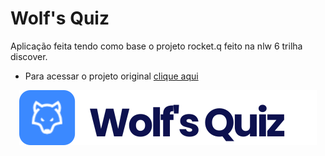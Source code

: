 # Wolf's Quiz

Aplicação feita tendo como base o projeto rocket.q feito na nlw 6 trilha discover.

* Para acessar o projeto original 
[clique aqui](https://github.com/rocketseat-education/nlw-06-discover)


<p align="center">
    <img src=".github/logo.svg">
</p>